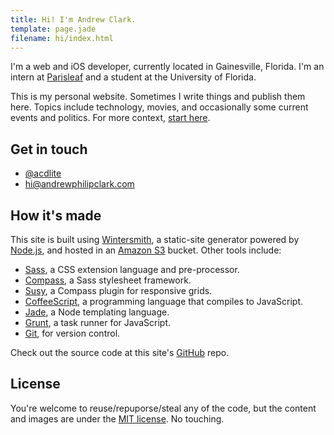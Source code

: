 ```yaml
---
title: Hi! I'm Andrew Clark.
template: page.jade
filename: hi/index.html
---
```


I'm a web and iOS developer, currently located in Gainesville, Florida. I'm an intern at [Parisleaf](http://parisleaf.com) and a student at the University of Florida.

This is my personal website. Sometimes I write things and publish them here. Topics include technology, movies, and occasionally some current events and politics. For more context, [start here](/2013/11/06/four-point-oh/).

## Get in touch

* [@acdlite](https://twitter.com/acdlite)
* [hi@andrewphilipclark.com](mailto:hi@andrewphilipclark.com)

## How it's made

This site is built using [Wintersmith](http://wintersmith.io), a static-site generator powered by [Node.js](http://nodejs.org), and hosted in an [Amazon S3](http://aws.amazon.com/s3/) bucket. Other tools include:

* [Sass](http://sass-lang.com), a CSS extension language and pre-processor.
* [Compass](http://compass-style.org), a Sass stylesheet framework.
* [Susy](http://susy.oddbird.net), a Compass plugin for responsive grids.
* [CoffeeScript](http://coffeescript.org), a programming language that compiles to JavaScript.
* [Jade](http://jade-lang.com), a Node templating language.
* [Grunt](http://gruntjs.com), a task runner for JavaScript.
* [Git](http://git-scm.com), for version control.

Check out the source code at this site's [GitHub](https://github.com/acdlite/andrewphilipclark.com) repo.

## License

You're welcome to reuse/repuporse/steal any of the code, but the content and images are under the [MIT license](http://opensource.org/licenses/MIT). No touching.